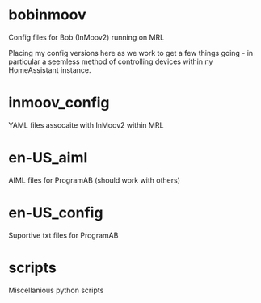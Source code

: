 # bobinmoov
Config files for Bob (InMoov2) running on MRL

Placing my config versions here as we work to get a few things going - in particular a seemless method of controlling devices within ny HomeAssistant instance.

# inmoov_config
YAML files assocaite with InMoov2 within MRL

# en-US_aiml
AIML files for ProgramAB (should work with others)

# en-US_config
Suportive txt files for ProgramAB

# scripts
Miscellanious python scripts
